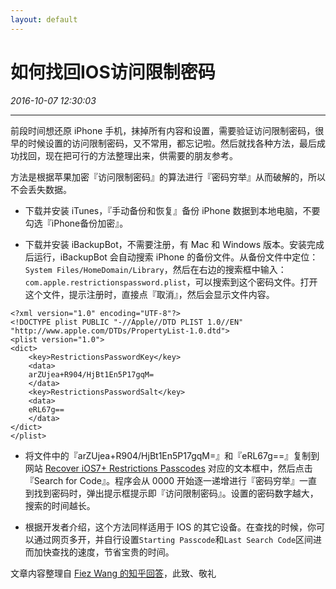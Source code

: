 ```yaml
---
layout: default
---
```


# 如何找回IOS访问限制密码
_2016-10-07 12:30:03_

* * *

前段时间想还原 iPhone 手机，抹掉所有内容和设置，需要验证访问限制密码，很早的时候设置的访问限制密码，又不常用，都忘记啦。然后就找各种方法，最后成功找回，现在把可行的方法整理出来，供需要的朋友参考。

方法是根据苹果加密『访问限制密码』的算法进行『密码穷举』从而破解的，所以不会丢失数据。

* 下载并安装 iTunes，『手动备份和恢复』备份 iPhone 数据到本地电脑，不要勾选『iPhone备份加密』。

* 下载并安装 iBackupBot，不需要注册，有 Mac 和 Windows 版本。安装完成后运行，iBackupBot 会自动搜索 iPhone 的备份文件。从备份文件中定位：`System Files/HomeDomain/Library`，然后在右边的搜索框中输入：`com.apple.restrictionspassword.plist`，可以搜索到这个密码文件。打开这个文件，提示注册时，直接点『取消』，然后会显示文件内容。

```
<?xml version="1.0" encoding="UTF-8"?>
<!DOCTYPE plist PUBLIC "-//Apple//DTD PLIST 1.0//EN" "http://www.apple.com/DTDs/PropertyList-1.0.dtd">
<plist version="1.0">
<dict>
	<key>RestrictionsPasswordKey</key>
	<data>
	arZUjea+R904/HjBt1En5P17gqM=
	</data>
	<key>RestrictionsPasswordSalt</key>
	<data>
	eRL67g==
	</data>
</dict>
</plist>
```
* 将文件中的『arZUjea+R904/HjBt1En5P17gqM=』和『eRL67g==』复制到网站 [Recover iOS7+ Restrictions Passcodes](http://ios7hash.derson.us/) 对应的文本框中，然后点击『Search for Code』。程序会从 0000 开始逐一递增进行『密码穷举』一直到找到密码时，弹出提示框提示即『访问限制密码』。设置的密码数字越大，搜索的时间越长。

* 根据开发者介绍，这个方法同样适用于 IOS 的其它设备。在查找的时候，你可以通过网页多开，并自行设置`Starting Passcode`和`Last Search Code`区间进而加快查找的速度，节省宝贵的时间。

文章内容整理自 [Fiez Wang 的知乎回答](https://www.zhihu.com/question/20831363/answer/96581795?from=profile_answer_card)，此致、敬礼
